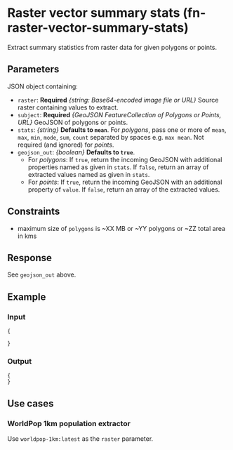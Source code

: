 # Raster vector summary stats (fn-raster-vector-summary-stats)

Extract summary statistics from raster data for given polygons or points.

## Parameters

JSON object containing:

- `raster`: **Required** _{string: Base64-encoded image file or URL}_ Source raster containing values to extract.
- `subject`: **Required** _{GeoJSON FeatureCollection of Polygons or Points, URL}_ GeoJSON of polygons or points.
- `stats`: _{string}_ **Defaults to `mean`**. For _polygons_, pass one or more of `mean`, `max`, `min`, `mode`, `sum`, `count` separated by spaces e.g. `max mean`. Not required (and ignored) for _points_.
- `geojson_out`: _{boolean}_ **Defaults to `true`**. 
  - For _polygons_: If `true`, return the incoming GeoJSON with additional properties named as given in `stats`. If `false`, return an array of extracted values named as given in `stats`.
  - For _points_: If `true`, return the incoming GeoJSON with an additional property of `value`. If `false`, return an array of the extracted values.

## Constraints

- maximum size of `polygons` is ~XX MB or ~YY polygons or ~ZZ total area in kms

## Response

See `geojson_out` above.

## Example

### Input

```
{
  
}
```

### Output

```
{
}
```


## Use cases

### WorldPop 1km population extractor

Use `worldpop-1km:latest` as the `raster` parameter.

